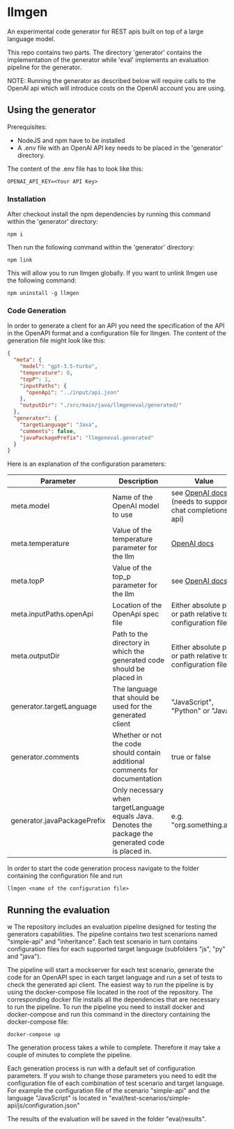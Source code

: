# llmgen

An experimental code generator for REST apis built on top of a large language
model.

This repo contains two parts. The directory 'generator' contains the implementation
of the generator while 'eval' implements an evaluation pipeline for the
generator.

NOTE: Running the generator as described below will require calls to the OpenAI
api which will introduce costs on the OpenAI account you are using.

## Using the generator

Prerequisites:

- NodeJS and npm have to be installed
- A .env file with an OpenAI API key needs to be placed in the 'generator' directory.

The content of the .env file has to look like this:

```
OPENAI_API_KEY=<Your API Key>
```

### Installation

After checkout install the npm dependencies by running this command within
the 'generator' directory:

```
npm i
```

Then run the following command within the 'generator' directory:

```
npm link
```

This will allow you to run llmgen globally. If you want to unlink llmgen use
the following command:

```
npm uninstall -g llmgen
```

### Code Generation

In order to generate a client for an API you need the specification of the API
in the OpenAPI format and a configuration file for llmgen. The content of the
generation file might look like this:

```json
{
  "meta": {
    "model": "gpt-3.5-turbo",
    "temperature": 0,
    "topP": 1,
    "inputPaths": {
      "openApi": "../input/api.json"
    },
    "outputDir": "./src/main/java/llmgeneval/generated/"
  },
  "generator": {
    "targetLanguage": "Java",
    "comments": false,
    "javaPackagePrefix": "llmgeneval.generated"
  }
}
```

Here is an explanation of the configuration parameters:

| Parameter  | Description                     | Value                                                                                              |
| ---------- | ------------------------------- | -------------------------------------------------------------------------------------------------- |
| meta.model | Name of the OpenAI model to use | see [OpenAI docs](https://platform.openai.com/docs/models) (needs to support chat completions api) |
| meta.temperature | Value of the temperature parameter for the llm | [OpenAI docs](https://platform.openai.com/docs/api-reference/chat/create) |
| meta.topP | Value of the top_p parameter for the llm | see [OpenAI docs](https://platform.openai.com/docs/api-reference/chat/create) |
| meta.inputPaths.openApi | Location of the OpenApi spec file | Either absolute path or path relative to configuration file |
| meta.outputDir | Path to the directory in which the generated code should be placed in | Either absolute path or path relative to configuration file |
| generator.targetLanguage | The language that should be used for the generated client | "JavaScript", "Python" or "Java" |
| generator.comments | Whether or not the code should contain additional comments for documentation | true or false |
| generator.javaPackagePrefix | Only necessary when targetLanguage equals Java. Denotes the package the generated code is placed in. | e.g. "org.something.api" |

In order to start the code generation process navigate to the folder containing
the configuration file and run 

```
llmgen <name of the configuration file>
``` 

## Running the evaluation
 w
The repository includes an evaluation pipeline designed for testing the 
generators capabilities. The pipeline contains two test scenarions named 
"simple-api" and "inheritance". Each test scenario in turn contains configuration
files for each supported target language (subfolders "js", "py" and "java").

The pipeline will start a mockserver for each test scenario, generate the code
for an OpenAPI spec in each target language and run a set of tests to check the generated api client.
The easiest way to run the pipeline is by using the docker-compose file located
in the root of the repository. The corresponding docker file installs all 
the dependencies that are necessary to run the pipeline. To run the pipeline
you need to install docker and docker-compose and run this command in the
directory containing the docker-compose file:

```
docker-compose up
```

The generation process takes a while to complete. Therefore it may take a couple
of minutes to complete the pipeline.

Each generation process is run with a default set of configuration parameters.
If you wish to change those parameters you need to edit the configuration file
of each combination of test scenario and target language. For example the 
configuration file of the scenario "simple-api" and the language "JavaScript"
is located in "eval/test-scenarios/simple-api/js/configuration.json"

The results of the evaluation will be saved in the folder "eval/results".

